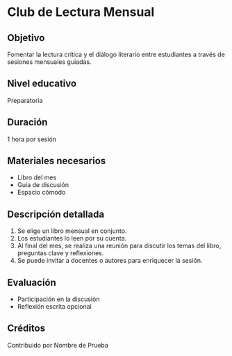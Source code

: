 # Club de Lectura Mensual

## Objetivo
Fomentar la lectura crítica y el diálogo literario entre estudiantes a través de sesiones mensuales guiadas.

## Nivel educativo
Preparatoria

## Duración
1 hora por sesión

## Materiales necesarios
- Libro del mes
- Guía de discusión
- Espacio cómodo

## Descripción detallada
1. Se elige un libro mensual en conjunto.
2. Los estudiantes lo leen por su cuenta.
3. Al final del mes, se realiza una reunión para discutir los temas del libro, preguntas clave y reflexiones.
4. Se puede invitar a docentes o autores para enriquecer la sesión.

## Evaluación
- Participación en la discusión
- Reflexión escrita opcional

## Créditos
Contribuido por Nombre de Prueba
